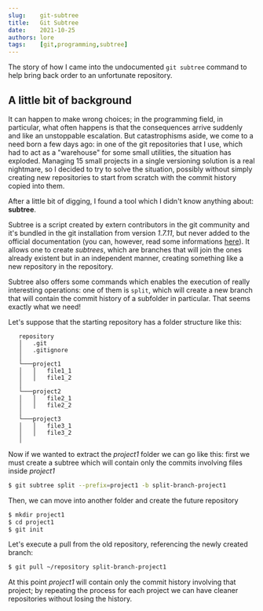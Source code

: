 ```yaml
---
slug:    git-subtree
title:   Git Subtree
date:    2021-10-25
authors: lore
tags:    [git,programming,subtree]
---
```


The story of how I came into the undocumented `git subtree` command to help bring back order to an unfortunate
repository.

<!--truncate-->

## A little bit of background

It can happen to make wrong choices; in the programming field, in particular, what often happens is that the
consequences arrive suddenly and like an unstoppable escalation. But catastrophisms aside, we come to a need born a few
days ago: in one of the git repositories that I use, which had to act as a "warehouse" for some small utilities, the
situation has exploded. Managing 15 small projects in a single versioning solution is a real nightmare, so I decided to
try to solve the situation, possibly without simply creating new repositories to start from scratch with the commit
history copied into them.

After a little bit of digging, I found a tool which I didn't know anything about: **subtree**.

Subtree is a script created by extern contributors in the git community and it's bundled in the git installation from
version *1.7.11*, but never added to the official documentation (you can, however, read some informations
[here](https://github.com/git/git/blob/master/contrib/subtree/git-subtree.txt>)). It allows one to create
*subtrees*, which are branches that will join the ones already existent but in an independent manner, creating something
like a new repository in the repository.

Subtree also offers some commands which enables the execution of really interesting operations: one of them is
`split`, which will create a new branch that will contain the commit history of a subfolder in particular. That
seems exactly what we need!

Let's suppose that the starting repository has a folder structure like this:

```
   repository
   │   .git
   │   .gitignore
   │
   └───project1
   │   │   file1_1
   │   │   file1_2
   │
   └───project2
   │   │   file2_1
   │   │   file2_2
   │
   └───project3
   │   │   file3_1
   │   │   file3_2
   │
```

Now if we wanted to extract the *project1* folder we can go like this: first we must create a subtree which will contain
only the commits involving files inside *project1*

```bash
$ git subtree split --prefix=project1 -b split-branch-project1
```

Then, we can move into another folder and create the future repository

```bash
$ mkdir project1
$ cd project1
$ git init
```

Let's execute a pull from the old repository, referencing the newly created branch:

```bash
$ git pull ~/repository split-branch-project1
```

At this point *project1* will contain only the commit history involving that project; by repeating the process for each
project we can have cleaner repositories without losing the history.
